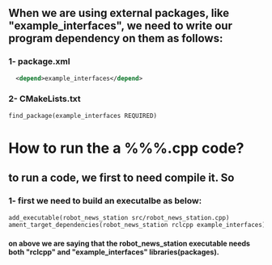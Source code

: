 ## When we are using external packages, like "example_interfaces", we need to write our program dependency on them as follows:

### 1- package.xml
```xml
  <depend>example_interfaces</depend>
```
### 2- CMakeLists.txt
```txt
find_package(example_interfaces REQUIRED)
```

# How to run the a %%%.cpp code?
## to run a code, we first to need compile it. So
### 1- first we need to build an executalbe as below:
```txt
add_executable(robot_news_station src/robot_news_station.cpp)
ament_target_dependencies(robot_news_station rclcpp example_interfaces)
```
#### on above we are saying that the robot_news_station executable needs both "rclcpp" and "example_interfaces" libraries(packages).
